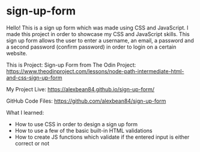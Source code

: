 # sign-up-form
Hello! This is a sign up form which was made using CSS
and JavaScript. I made this project in order to showcase
my CSS and JavaScript skills. This sign up form allows
the user to enter a username, an email, a password and
a second password (confirm password) in order to login
on a certain website.

This is Project: Sign-up Form from The Odin Project: https://www.theodinproject.com/lessons/node-path-intermediate-html-and-css-sign-up-form

My Project Live: https://alexbean84.github.io/sign-up-form/

GitHub Code Files: https://github.com/alexbean84/sign-up-form

What I learned:
- How to use CSS in order to design a sign up form
- How to use a few of the basic built-in HTML validations
- How to create JS functions which validate if the entered
input is either correct or not
